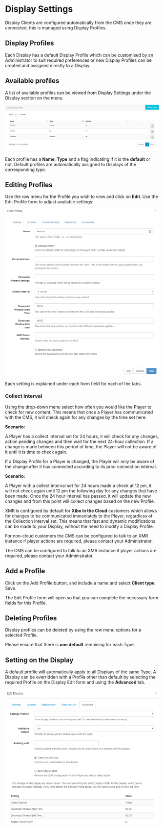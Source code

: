<!--toc=displays-->
# Display Settings 

Display Clients are configured automatically from the CMS once they are connected, this is managed using Display Profiles.

## Display Profiles

Each Display has a default Display Profile which can be customised by an Administrator to suit required preferences or new Display Profiles can be created and assigned directly to a Display.

## Available profiles

A list of available profiles can be viewed from Display Settings under the Display section on the menu.

![Display Settings Profiles](img/displays_settings_profiles.png)

Each profile has a **Name**, **Type** and a flag indicating if it is the **default** or not. Default profiles are automatically assigned to Displays of the corresponding type.

## Editing Profiles

Use the row menu for the Profile you wish to view and click on **Edit**. Use the Edit Profile form to adjust available settings:

![Displays Settings Edit](img/displays_settings_edit.png)

Each setting is explained under each form field for each of the tabs.

### Collect Interval

Using the drop-down menu select how often you would like the Player to check for new content. This means that once a Player has communicated with the CMS, it will check again for any changes by the time  set here.

<tip>

**Scenario:**

A Player has a collect interval set for 24 hours, it will check for any changes, action pending changes and then wait for the next 24-hour collection. If a change is made between this period of time, the Player will not be aware of it until it is time to check again.
</tip>

If a Display Profile for a Player is changed, the Player will only be aware of the change after it has connected according to its prior connection interval. 

<tip>

**Scenario:**

A Player with a collect interval set for 24 hours made a check at 12 pm, it will not check again until 12 pm the following day for any changes that have been made. Once the 24 hour interval has passed, it will update the new changes and from this point will collect changes based on the new Profile.
</tip>

<nonwhite>

XMR is configured by default for **Xibo in the Cloud** customers which allows for changes to be communicated immediately to the Player, regardless of the Collection Interval set. This means that fast and dynamic modifications can be made to your Display, without the need to modify a Display Profile.

For non-cloud customers the CMS can be configured to talk to an XMR instance if player actions are required, please contact your Administrator.

</nonwhite> 

<white>

The CMS can be configured to talk to an XMR instance if player actions are required, please contact your Administrator.

</white>



## Add a Profile

Click on the Add Profile button, and include a name and select **Client type**, Save.

The Edit Profile form will open so that you can complete the necessary form fields for this Profile.

## Deleting Profiles

Display profiles can be deleted by using the row menu options for a selected Profile. 

Please ensure that there is **one default** remaining for each Type.

## Setting on the Display

A default profile will automatically apply to all Displays of the same Type. A Display can be overridden with a Profile other than default by selecting the required Profile on the Display Edit form and using the **Advanced** tab.

![Displays Edit Profile Advanced](img/displays_edit_advanced.png)